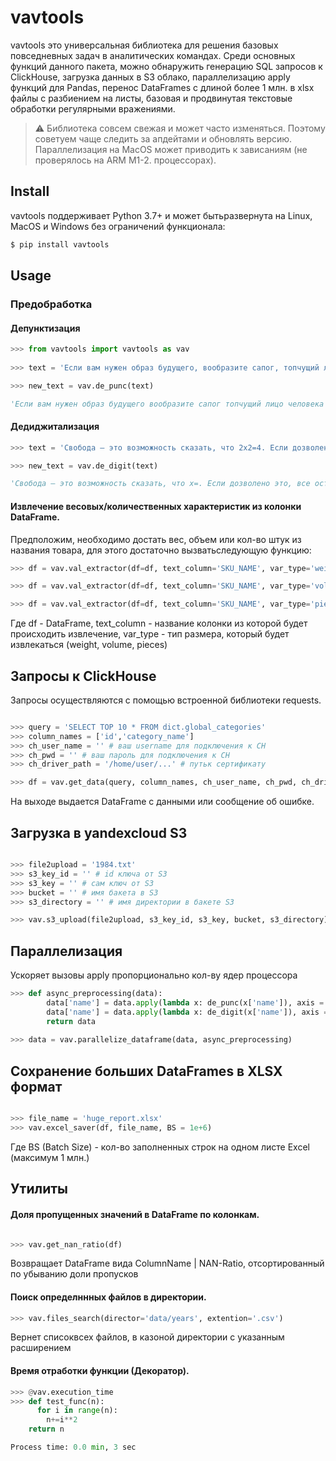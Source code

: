 # vavtools

vavtools это универсальная библиотека для решения базовых повседневных задач в аналитических командах. Среди основных функций данного пакета, можно обнаружить генерацию SQL запросов к ClickHouse, загрузка данных в S3 облако, параллелизацию apply функций для Pandas, перенос DataFrames с длиной более 1 млн. в xlsx файлы с разбиением на листы, базовая и продвинутая текстовые обработки регулярными вражениями.

> ⚠ Библиотека совсем свежая и может часто изменяться. Поэтому советуем чаще следить за апдейтами и обновлять версию.
> Параллелизация на MacOS может приводить к зависаниям (не проверялось на ARM M1-2. процессорах).

## Install

vavtools поддерживает Python 3.7+ и может бытьразвернута на Linux, MacOS и Windows без ограничений функционала:

```bash
$ pip install vavtools
```

## Usage

### Предобработка

#### Депунктизация

```python
>>> from vavtools import vavtools as vav
  
>>> text = 'Если вам нужен образ будущего, вообразите сапог, топчущий лицо человека – вечно.'

>>> new_text = vav.de_punc(text)

'Если вам нужен образ будущего вообразите сапог топчущий лицо человека вечно'
```


#### Дедиджитализация

```python
>>> text = 'Свобода – это возможность сказать, что 2x2=4. Если дозволено это, все остальное отсюда следует.'

>>> new_text = vav.de_digit(text)

'Свобода – это возможность сказать, что x=. Если дозволено это, все остальное отсюда следует.'
```


#### Извлечение весовых/количественных характеристик из колонки DataFrame.
Предположим, необходимо достать вес, объем или кол-во штук из названия товара, для этого достаточно вызватьследующую функцию:


```python
>>> df = vav.val_extractor(df=df, text_column='SKU_NAME', var_type='weight') # добавит к изначальному фрейму колонку с весом в гр.

>>> df = vav.val_extractor(df=df, text_column='SKU_NAME', var_type='volume') # добавит к изначальному фрейму колонку с объемом в мл.

>>> df = vav.val_extractor(df=df, text_column='SKU_NAME', var_type='pieces') # добавит к изначальному фрейму колонку с кол-вом штук

```
Где df - DataFrame, text_column - название колонки из которой будет происходить извлечение, var_type - тип размера, который будет извлекаться (weight, volume, pieces)


## Запросы к ClickHouse
Запросы осуществляются с помощью встроенной библиотеки requests.


```python

>>> query = 'SELECT TOP 10 * FROM dict.global_categories'
>>> column_names = ['id','category_name']
>>> ch_user_name = '' # ваш username для подключения к CH
>>> ch_pwd = '' # ваш пароль для подключения к CH
>>> ch_driver_path = '/home/user/...' # путьк сертификату 

>>> df = vav.get_data(query, column_names, ch_user_name, ch_pwd, ch_driver_path)

```

На выходе выдается DataFrame с данными или сообщение об ошибке.


## Загрузка в yandexcloud S3

```python

>>> file2upload = '1984.txt'
>>> s3_key_id = '' # id ключа от S3
>>> s3_key = '' # сам ключ от S3
>>> bucket = '' # имя бакета в S3
>>> s3_directory = '' # имя директории в бакете S3

>>> vav.s3_upload(file2upload, s3_key_id, s3_key, bucket, s3_directory)

```

## Параллелизация

Ускоряет вызовы apply пропорционально кол-ву ядер процессора

```python
>>> def async_preprocessing(data):
        data['name'] = data.apply(lambda x: de_punc(x['name']), axis = 1)
        data['name'] = data.apply(lambda x: de_digit(x['name']), axis = 1)
        return data
        
>>> data = vav.parallelize_dataframe(data, async_preprocessing)  
```

## Сохранение больших DataFrames в XLSX формат 
```python

>>> file_name = 'huge_report.xlsx'
>>> vav.excel_saver(df, file_name, BS = 1e+6)

```
Где BS (Batch Size) - кол-во заполненных строк на одном листе Excel (максимум 1 млн.)


## Утилиты

#### Доля пропущенных значений в DataFrame по колонкам.
```python

>>> vav.get_nan_ratio(df)

```
Возвращает DataFrame вида ColumnName | NAN-Ratio, отсортированный по убыванию доли пропусков <br>

#### Поиск определннных файлов в директории.

```python
>>> vav.files_search(director='data/years', extention='.csv')
```
Вернет списоквсех файлов, в казоной директории с указанным расширением <br>

#### Время отработки функции (Декоратор).

```python
>>> @vav.execution_time
>>> def test_func(n):
      for i in range(n):
        n+=i**2
    return n

Process time: 0.0 min, 3 sec
```
